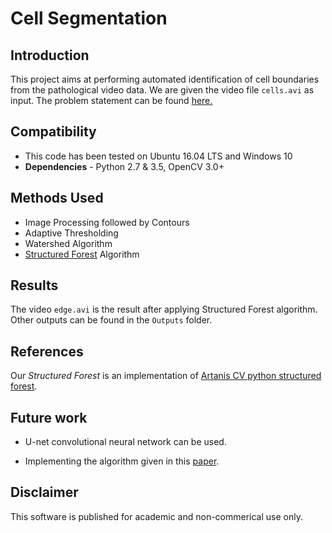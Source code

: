 # Cell Segmentation

## Introduction

This project aims at performing automated identification of cell boundaries from the pathological video data.
We are given the video file `cells.avi` as input. The problem statement can be found [here.](https://innovate.mygov.in/challenges/identifying-cell-boundaries-from-video-data/)

## Compatibility

* This code has been tested on Ubuntu 16.04 LTS and Windows 10
* **Dependencies** - Python 2.7 & 3.5, OpenCV 3.0+

## Methods Used

* Image Processing followed by Contours
* Adaptive Thresholding
* Watershed Algorithm
* [Structured Forest](https://pdollar.github.io/files/papers/DollarPAMI15edges.pdf) Algorithm

## Results

The video `edge.avi` is the result after applying Structured Forest algorithm. Other outputs can be found in the `Outputs` folder.

## References

Our *Structured Forest* is an implementation of [Artanis CV python structured forest](https://github.com/ArtanisCV/StructuredForests).

## Future work

* U-net convolutional neural network can be used.

* Implementing the algorithm given in this [paper](https://www.ncbi.nlm.nih.gov/pmc/articles/PMC5096676/).

## Disclaimer

This software is published for academic and non-commerical use only.
